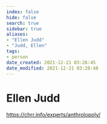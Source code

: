 ```yaml
---
index: false
hide: false
search: true
sidebar: true
aliases:
- "Ellen Judd"
- "Judd, Ellen"
tags:
- person
date_created: 2021-12-21 03:28:45
date_modified: 2021-12-21 03:28:48
---
```


# Ellen Judd

https://chrr.info/experts/anthrolopoly/
